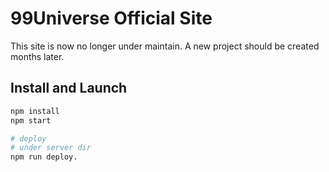 # 99Universe Official Site

This site is now no longer under maintain. A new project should be created months later.

## Install and Launch

```bash
npm install
npm start

# deploy
# under server dir
npm run deploy.
```